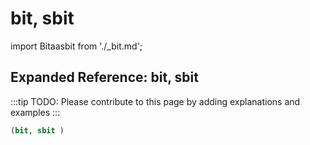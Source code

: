 # bit, sbit

import Bitaasbit from './_bit.md';

<Bitaasbit />

## Expanded Reference: bit, sbit

:::tip
TODO: Please contribute to this page by adding explanations and examples
:::

```lisp
(bit, sbit )
```
